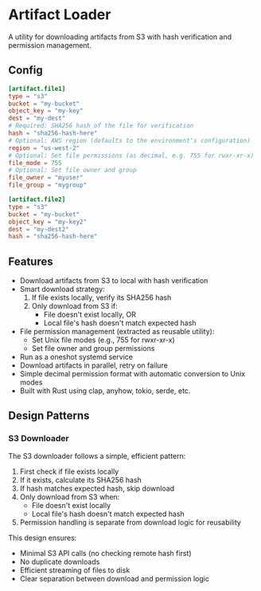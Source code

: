 # Artifact Loader

A utility for downloading artifacts from S3 with hash verification and permission management.

## Config
```toml
[artifact.file1]
type = "s3"
bucket = "my-bucket"
object_key = "my-key"
dest = "my-dest"
# Required: SHA256 hash of the file for verification
hash = "sha256-hash-here"
# Optional: AWS region (defaults to the environment's configuration)
region = "us-west-2"
# Optional: Set file permissions (as decimal, e.g. 755 for rwxr-xr-x)
file_mode = 755
# Optional: Set file owner and group
file_owner = "myuser"
file_group = "mygroup"

[artifact.file2]
type = "s3"
bucket = "my-bucket"
object_key = "my-key2"
dest = "my-dest2"
hash = "sha256-hash-here"
```

## Features
* Download artifacts from S3 to local with hash verification
* Smart download strategy:
  1. If file exists locally, verify its SHA256 hash
  2. Only download from S3 if:
     - File doesn't exist locally, OR
     - Local file's hash doesn't match expected hash
* File permission management (extracted as reusable utility):
  - Set Unix file modes (e.g., 755 for rwxr-xr-x)
  - Set file owner and group permissions
* Run as a oneshot systemd service
* Download artifacts in parallel, retry on failure
* Simple decimal permission format with automatic conversion to Unix modes
* Built with Rust using clap, anyhow, tokio, serde, etc.

## Design Patterns

### S3 Downloader
The S3 downloader follows a simple, efficient pattern:
1. First check if file exists locally
2. If it exists, calculate its SHA256 hash
3. If hash matches expected hash, skip download
4. Only download from S3 when:
   - File doesn't exist locally
   - Local file's hash doesn't match expected hash
5. Permission handling is separate from download logic for reusability

This design ensures:
- Minimal S3 API calls (no checking remote hash first)
- No duplicate downloads
- Efficient streaming of files to disk
- Clear separation between download and permission logic
